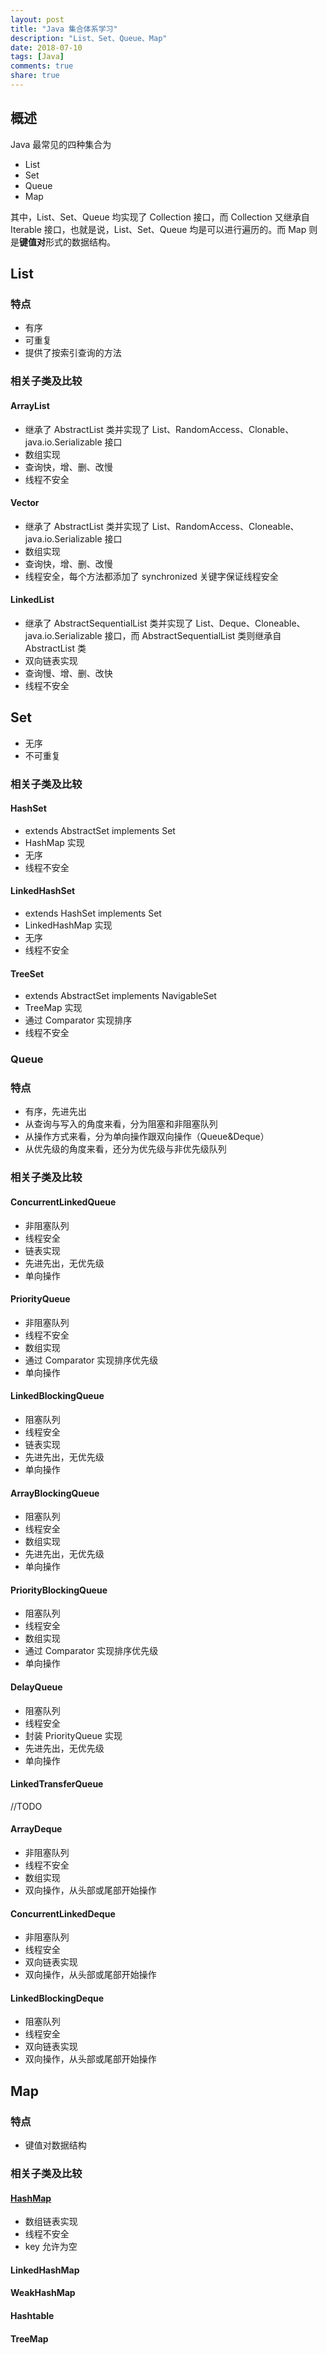 ```yaml
---
layout: post
title: "Java 集合体系学习"
description: "List、Set、Queue、Map"
date: 2018-07-10
tags: [Java]
comments: true
share: true
---
```


## 概述
Java 最常见的四种集合为
- List
- Set
- Queue
- Map

其中，List、Set、Queue 均实现了 Collection 接口，而 Collection 又继承自 Iterable 接口，也就是说，List、Set、Queue 均是可以进行遍历的。而 Map 则是**键值对**形式的数据结构。

## List
### 特点
- 有序
- 可重复
- 提供了按索引查询的方法

### 相关子类及比较
#### ArrayList
- 继承了 AbstractList 类并实现了 List、RandomAccess、Clonable、java.io.Serializable 接口
- 数组实现
- 查询快，增、删、改慢
- 线程不安全

#### Vector
- 继承了 AbstractList 类并实现了 List、RandomAccess、Cloneable、java.io.Serializable 接口
- 数组实现
- 查询快，增、删、改慢
- 线程安全，每个方法都添加了 synchronized 关键字保证线程安全

#### LinkedList
- 继承了 AbstractSequentialList 类并实现了 List、Deque、Cloneable、java.io.Serializable 接口，而 AbstractSequentialList 类则继承自 AbstractList 类
- 双向链表实现
- 查询慢、增、删、改快
- 线程不安全

## Set
- 无序
- 不可重复

### 相关子类及比较
#### HashSet
- extends AbstractSet implements Set
- HashMap 实现
- 无序
- 线程不安全

#### LinkedHashSet
- extends HashSet implements Set 
- LinkedHashMap 实现
- 无序
- 线程不安全

#### TreeSet
- extends AbstractSet implements NavigableSet
- TreeMap 实现
- 通过 Comparator 实现排序
- 线程不安全

### Queue
### 特点
- 有序，先进先出
- 从查询与写入的角度来看，分为阻塞和非阻塞队列
- 从操作方式来看，分为单向操作跟双向操作（Queue&Deque）
- 从优先级的角度来看，还分为优先级与非优先级队列

### 相关子类及比较
#### ConcurrentLinkedQueue
- 非阻塞队列
- 线程安全
- 链表实现
- 先进先出，无优先级
- 单向操作

#### PriorityQueue
- 非阻塞队列
- 线程不安全
- 数组实现
- 通过 Comparator 实现排序优先级
- 单向操作

#### LinkedBlockingQueue
- 阻塞队列
- 线程安全
- 链表实现
- 先进先出，无优先级
- 单向操作

#### ArrayBlockingQueue
- 阻塞队列
- 线程安全
- 数组实现
- 先进先出，无优先级
- 单向操作

#### PriorityBlockingQueue
- 阻塞队列
- 线程安全
- 数组实现
- 通过 Comparator 实现排序优先级
- 单向操作

#### DelayQueue
- 阻塞队列
- 线程安全
- 封装 PriorityQueue 实现
- 先进先出，无优先级
- 单向操作

#### LinkedTransferQueue
//TODO

#### ArrayDeque
- 非阻塞队列
- 线程不安全
- 数组实现
- 双向操作，从头部或尾部开始操作

#### ConcurrentLinkedDeque
- 非阻塞队列
- 线程安全
- 双向链表实现
- 双向操作，从头部或尾部开始操作

#### LinkedBlockingDeque
- 阻塞队列
- 线程安全
- 双向链表实现
- 双向操作，从头部或尾部开始操作

## Map
### 特点
- 键值对数据结构

### 相关子类及比较
#### [HashMap](/hashmap-sourcecode)
- 数组链表实现
- 线程不安全
- key 允许为空

#### LinkedHashMap

#### WeakHashMap

#### Hashtable

#### TreeMap

<!-- ## QA
1. List 为例，因为 AbstractList 已经实现了 List 接口，而 ArrayList 已经继承了 AbstractList 抽象类，为什么 ArrayList 还要声明实现 List 接口？

    答：见 [ArrayList 为什么要重复声明实现 List 接口]()

2. 啦啦啦 -->